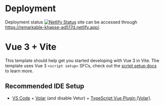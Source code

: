 # Deployment

Deployment status [![Netlify Status](https://api.netlify.com/api/v1/badges/fe0ff187-72a6-49d1-9d5b-9ca9ed03e500/deploy-status)](https://app.netlify.com/sites/remarkable-khapse-ad517d/deploys) site can be accessed through https://remarkable-khapse-ad517d.netlify.app/.

# Vue 3 + Vite

This template should help get you started developing with Vue 3 in Vite. The template uses Vue 3 `<script setup>` SFCs, check out the [script setup docs](https://v3.vuejs.org/api/sfc-script-setup.html#sfc-script-setup) to learn more.

## Recommended IDE Setup

- [VS Code](https://code.visualstudio.com/) + [Volar](https://marketplace.visualstudio.com/items?itemName=Vue.volar) (and disable Vetur) + [TypeScript Vue Plugin (Volar)](https://marketplace.visualstudio.com/items?itemName=Vue.vscode-typescript-vue-plugin).

